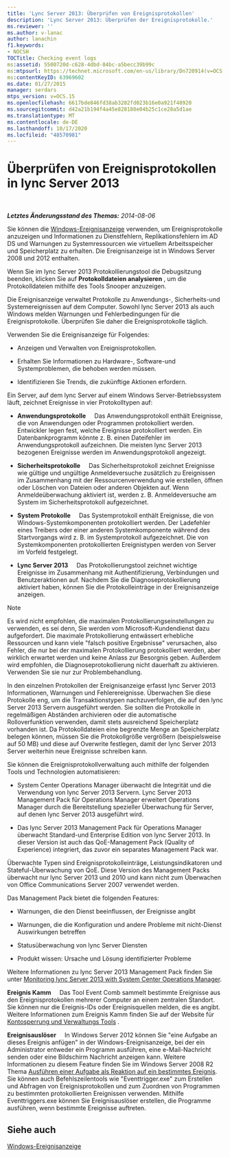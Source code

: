 ```yaml
---
title: 'Lync Server 2013: Überprüfen von Ereignisprotokollen'
description: 'Lync Server 2013: Überprüfen der Ereignisprotokolle.'
ms.reviewer: ''
ms.author: v-lanac
author: lanachin
f1.keywords:
- NOCSH
TOCTitle: Checking event logs
ms:assetid: 5500720d-c628-4dbd-84bc-a5becc39b99c
ms:mtpsurl: https://technet.microsoft.com/en-us/library/Dn720914(v=OCS.15)
ms:contentKeyID: 63969602
ms.date: 01/27/2015
manager: serdars
mtps_version: v=OCS.15
ms.openlocfilehash: 6617bde846fd38ab3282fd023b16e0a921f48920
ms.sourcegitcommit: d42a21b194f4a45e828188e04b25c1ce28a5d1ae
ms.translationtype: MT
ms.contentlocale: de-DE
ms.lasthandoff: 10/17/2020
ms.locfileid: "48570981"
---
```

# <a name="checking-event-logs-in-lync-server-2013"></a>Überprüfen von Ereignisprotokollen in lync Server 2013

<div data-xmlns="http://www.w3.org/1999/xhtml">

<div class="topic" data-xmlns="http://www.w3.org/1999/xhtml" data-msxsl="urn:schemas-microsoft-com:xslt" data-cs="https://msdn.microsoft.com/">

<div data-asp="https://msdn2.microsoft.com/asp">



</div>

<div id="mainSection">

<div id="mainBody">

<span> </span>

_**Letztes Änderungsstand des Themas:** 2014-08-06_

Sie können die [Windows-Ereignisanzeige](https://go.microsoft.com/fwlink/p/?linkid=314067) verwenden, um Ereignisprotokolle anzuzeigen und Informationen zu Dienstfehlern, Replikationsfehlern im AD DS und Warnungen zu Systemressourcen wie virtuellem Arbeitsspeicher und Speicherplatz zu erhalten. Die Ereignisanzeige ist in Windows Server 2008 und 2012 enthalten.

Wenn Sie im lync Server 2013 Protokollierungstool die Debugsitzung beenden, klicken Sie auf **Protokolldateien analysieren** , um die Protokolldateien mithilfe des Tools Snooper anzuzeigen.

Die Ereignisanzeige verwaltet Protokolle zu Anwendungs-, Sicherheits-und Systemereignissen auf dem Computer. Sowohl lync Server 2013 als auch Windows melden Warnungen und Fehlerbedingungen für die Ereignisprotokolle. Überprüfen Sie daher die Ereignisprotokolle täglich.

Verwenden Sie die Ereignisanzeige für Folgendes:

  - Anzeigen und Verwalten von Ereignisprotokollen.

  - Erhalten Sie Informationen zu Hardware-, Software-und Systemproblemen, die behoben werden müssen.

  - Identifizieren Sie Trends, die zukünftige Aktionen erfordern.

Ein Server, auf dem lync Server auf einem Windows Server-Betriebssystem läuft, zeichnet Ereignisse in vier Protokolltypen auf:

  - **Anwendungsprotokolle**     Das Anwendungsprotokoll enthält Ereignisse, die von Anwendungen oder Programmen protokolliert werden. Entwickler legen fest, welche Ereignisse protokolliert werden. Ein Datenbankprogramm könnte z. B. einen Dateifehler im Anwendungsprotokoll aufzeichnen. Die meisten lync Server 2013 bezogenen Ereignisse werden im Anwendungsprotokoll angezeigt.

  - **Sicherheitsprotokolle**     Das Sicherheitsprotokoll zeichnet Ereignisse wie gültige und ungültige Anmeldeversuche zusätzlich zu Ereignissen im Zusammenhang mit der Ressourcenverwendung wie erstellen, öffnen oder Löschen von Dateien oder anderen Objekten auf. Wenn Anmeldeüberwachung aktiviert ist, werden z. B. Anmeldeversuche am System im Sicherheitsprotokoll aufgezeichnet.

  - **System Protokolle**     Das Systemprotokoll enthält Ereignisse, die von Windows-Systemkomponenten protokolliert werden. Der Ladefehler eines Treibers oder einer anderen Systemkomponente während des Startvorgangs wird z. B. im Systemprotokoll aufgezeichnet. Die von Systemkomponenten protokollierten Ereignistypen werden von Server im Vorfeld festgelegt.

  - **Lync Server 2013**     Das Protokollierungstool zeichnet wichtige Ereignisse im Zusammenhang mit Authentifizierung, Verbindungen und Benutzeraktionen auf. Nachdem Sie die Diagnoseprotokollierung aktiviert haben, können Sie die Protokolleinträge in der Ereignisanzeige anzeigen.

<div>


> [!NOTE]  
> Es wird nicht empfohlen, die maximalen Protokollierungseinstellungen zu verwenden, es sei denn, Sie werden vom Microsoft-Kundendienst dazu aufgefordert. Die maximale Protokollierung entwässert erhebliche Ressourcen und kann viele "falsch positive Ergebnisse" verursachen, also Fehler, die nur bei der maximalen Protokollierung protokolliert werden, aber wirklich erwartet werden und keine Anlass zur Besorgnis geben. Außerdem wird empfohlen, die Diagnoseprotokollierung nicht dauerhaft zu aktivieren. Verwenden Sie sie nur zur Problembehandlung.



</div>

In den einzelnen Protokollen der Ereignisanzeige erfasst lync Server 2013 Informationen, Warnungen und Fehlerereignisse. Überwachen Sie diese Protokolle eng, um die Transaktionstypen nachzuverfolgen, die auf den lync Server 2013 Servern ausgeführt werden. Sie sollten die Protokolle in regelmäßigen Abständen archivieren oder die automatische Rolloverfunktion verwenden, damit stets ausreichend Speicherplatz vorhanden ist. Da Protokolldateien eine begrenzte Menge an Speicherplatz belegen können, müssen Sie die Protokollgröße vergrößern (beispielsweise auf 50 MB) und diese auf Overwrite festlegen, damit der lync Server 2013 Server weiterhin neue Ereignisse schreiben kann.

Sie können die Ereignisprotokollverwaltung auch mithilfe der folgenden Tools und Technologien automatisieren:

  - System Center Operations Manager überwacht die Integrität und die Verwendung von lync Server 2013 Servern. Lync Server 2013 Management Pack für Operations Manager erweitert Operations Manager durch die Bereitstellung spezieller Überwachung für Server, auf denen lync Server 2013 ausgeführt wird.

  - Das lync Server 2013 Management Pack für Operations Manager überwacht Standard-und Enterprise Edition von lync Server 2013. In dieser Version ist auch das QoE-Management Pack (Quality of Experience) integriert, das zuvor ein separates Management Pack war.

Überwachte Typen sind Ereignisprotokolleinträge, Leistungsindikatoren und Stateful-Überwachung von QoE. Diese Version des Management Packs überwacht nur lync Server 2013 und 2010 und kann nicht zum Überwachen von Office Communications Server 2007 verwendet werden.

Das Management Pack bietet die folgenden Features:

  - Warnungen, die den Dienst beeinflussen, der Ereignisse angibt

  - Warnungen, die die Konfiguration und andere Probleme mit nicht-Dienst Auswirkungen betreffen

  - Statusüberwachung von lync Server Diensten

  - Produkt wissen: Ursache und Lösung identifizierter Probleme

Weitere Informationen zu lync Server 2013 Management Pack finden Sie unter [Monitoring lync Server 2013 with System Center Operations Manager](lync-server-2013-monitoring-lync-server-with-system-center-operations-manager.md).

**Ereignis Kamm**     Das Tool Event Comb sammelt bestimmte Ereignisse aus den Ereignisprotokollen mehrerer Computer an einem zentralen Standort. Sie können nur die Ereignis-IDs oder Ereignisquellen melden, die es angibt. Weitere Informationen zum Ereignis Kamm finden Sie auf der Website für [Kontosperrung und Verwaltungs Tools](https://go.microsoft.com/fwlink/?linkid=35607) .

**Ereignisauslöser**     In Windows Server 2012 können Sie "eine Aufgabe an dieses Ereignis anfügen" in der Windows-Ereignisanzeige, bei der ein Administrator entweder ein Programm ausführen, eine e-Mail-Nachricht senden oder eine Bildschirm Nachricht anzeigen kann. Weitere Informationen zu diesem Feature finden Sie im Windows Server 2008 R2 Thema [Ausführen einer Aufgabe als Reaktion auf ein bestimmtes Ereignis](https://technet.microsoft.com/library/cc748900.aspx). Sie können auch Befehlszeilentools wie "Eventtrigger.exe" zum Erstellen und Abfragen von Ereignisprotokollen und zum Zuordnen von Programmen zu bestimmten protokollierten Ereignissen verwenden. Mithilfe Eventtriggers.exe können Sie Ereignisauslöser erstellen, die Programme ausführen, wenn bestimmte Ereignisse auftreten.

<div>

## <a name="see-also"></a>Siehe auch


[Windows-Ereignisanzeige](https://go.microsoft.com/fwlink/p/?linkid=314067)  
  

</div>

</div>

<span> </span>

</div>

</div>

</div>

